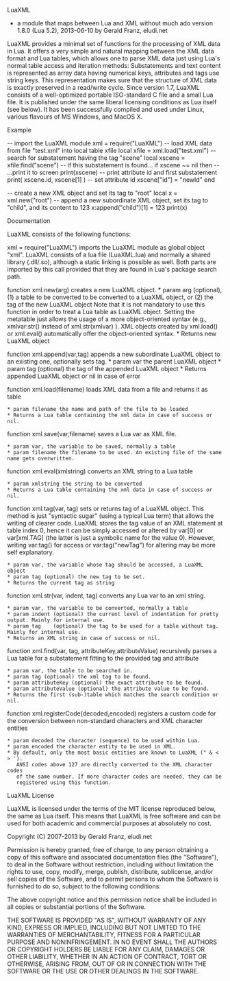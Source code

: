 LuaXML

- a module that maps between Lua and XML without much ado
version 1.8.0 (Lua 5.2), 2013-06-10 by Gerald Franz, eludi.net

LuaXML provides a minimal set of functions for the processing of XML data in Lua. It offers a 
very simple and natural mapping between the XML data format and Lua tables, which 
allows one to parse XML data just using Lua's normal table access and iteration 
methods: Substatements and text content is represented as array data having 
numerical keys, attributes and tags use string keys. This representation makes 
sure that the structure of XML data is exactly preserved in a read/write cycle. 
Since version 1.7, LuaXML consists of a well-optimized portable ISO-standard C file 
and a small Lua file. It is published under the same liberal licensing conditions as Lua 
itself (see below). It has been successfully compiled and used under Linux, various 
flavours of MS Windows, and MacOS X.



Example

-- import the LuaXML module
xml = require("LuaXML")
-- load XML data from file "test.xml" into local table xfile
local xfile = xml.load("test.xml")
-- search for substatement having the tag "scene"
local xscene = xfile:find("scene")
-- if this substatement is found...
if xscene ~= nil then
  --  ...print it to screen
  print(xscene)
  --  print attribute id and first substatement
  print( xscene.id, xscene[1] )
  -- set attribute id
  xscene["id"] = "newId"
end

-- create a new XML object and set its tag to "root"
local x = xml.new("root")
-- append a new subordinate XML object, set its tag to "child", and its content to 123
x:append("child")[1] = 123
print(x)



Documentation

LuaXML consists of the following functions:

xml = require("LuaXML")
imports the LuaXML module as global object "xml". 
LuaXML consists of a lua file (LuaXML.lua) and normally a shared library (.dll/.so), although a static linking is possible as well. Both parts are imported by this call provided that they are found in Lua's package search path.

function xml.new(arg)
creates a new LuaXML object.
    * param arg (optional), (1) a table to be converted to be converted to a LuaXML object, or (2) the tag of the new LuaXML object
      Note that it is not mandatory to use this function in order to treat a Lua table as LuaXML object. Setting the metatable just allows the usage of a more object-oriented syntax (e.g., xmlvar:str() instead of xml.str(xmlvar) ). XML objects created by xml.load() or xml.eval() automatically offer the object-oriented syntax.
    * Returns new LuaXML object

function xml.append(var,tag)
appends a new subordinate LuaXML object to an existing one, optionally sets tag.
    * param var the parent LuaXML object
    * param tag (optional) the tag of the appended LuaXML object
    * Returns appended LuaXML object or nil in case of error

function xml.load(filename)
loads XML data from a file and returns it as table

    * param filename the name and path of the file to be loaded
    * Returns a Lua table containing the xml data in case of success or nil.

function xml.save(var,filename)
saves a Lua var as XML file.

    * param var, the variable to be saved, normally a table
    * param filename the filename to be used. An existing file of the same name gets overwritten.

function xml.eval(xmlstring)
converts an XML string to a Lua table

    * param xmlstring the string to be converted
    * Returns a Lua table containing the xml data in case of success or nil.

function xml.tag(var, tag)
sets or returns tag of a LuaXML object. This method is just "syntactic sugar" (using a typical Lua term)
that allows the writing of clearer code. LuaXML stores the tag value of an XML statement at table
index 0, hence it can be simply accessed or altered by var[0] or var[xml.TAG] (the latter is just a 
symbolic name for the value 0). However, writing var:tag() for access or var:tag("newTag") for altering 
may be more self explanatory.

    * param var, the variable whose tag should be accessed, a LuaXML object
    * param tag (optional) the new tag to be set.
    * Returns the current tag as string

function xml.str(var, indent, tag)
converts any Lua var to an xml string.

    * param var, the variable to be converted, normally a table
    * param indent (optional) the current level of indentation for pretty output. Mainly for internal use.
    * param tag    (optional) the tag to be used for a table without tag. Mainly for internal use.
    * Returns an XML string in case of success or nil.

function xml.find(var, tag, attributeKey,attributeValue)
recursively parses a Lua table for a substatement fitting to the provided tag and attribute

    * param var, the table to be searched in.
    * param tag (optional) the xml tag to be found.
    * param attributeKey (optional) the exact attribute to be found.
    * param attributeValue (optional) the attribute value to be found.
    * Returns the first (sub-)table which matches the search condition or nil.

function xml.registerCode(decoded,encoded)
registers a custom code for the conversion between non-standard characters and XML character entities

    * param decoded the character (sequence) to be used within Lua.
    * param encoded the character entity to be used in XML.
    * By default, only the most basic entities are known to LuaXML (" & < > '). 
       ANSI codes above 127 are directly converted to the XML character codes 
       of the same number. If more character codes are needed, they can be 
       registered using this function.



LuaXML License

LuaXML is licensed under the terms of the MIT license reproduced below,
the same as Lua itself. This means that LuaXML is free software and can be
used for both academic and commercial purposes at absolutely no cost.

Copyright (C) 2007-2013 by Gerald Franz, eludi.net

Permission is hereby granted, free of charge, to any person obtaining a copy
of this software and associated documentation files (the "Software"), to deal
in the Software without restriction, including without limitation the rights
to use, copy, modify, merge, publish, distribute, sublicense, and/or sell
copies of the Software, and to permit persons to whom the Software is
furnished to do so, subject to the following conditions:

The above copyright notice and this permission notice shall be included in
all copies or substantial portions of the Software.

THE SOFTWARE IS PROVIDED "AS IS", WITHOUT WARRANTY OF ANY KIND, EXPRESS OR
IMPLIED, INCLUDING BUT NOT LIMITED TO THE WARRANTIES OF MERCHANTABILITY,
FITNESS FOR A PARTICULAR PURPOSE AND NONINFRINGEMENT.  IN NO EVENT SHALL THE
AUTHORS OR COPYRIGHT HOLDERS BE LIABLE FOR ANY CLAIM, DAMAGES OR OTHER
LIABILITY, WHETHER IN AN ACTION OF CONTRACT, TORT OR OTHERWISE, ARISING FROM,
OUT OF OR IN CONNECTION WITH THE SOFTWARE OR THE USE OR OTHER DEALINGS IN
THE SOFTWARE.
